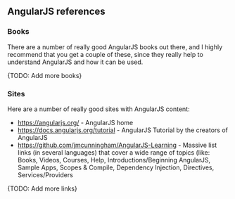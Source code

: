 ## AngularJS references

### Books

There are a number of really good AngularJS books out there, and I highly recommend that you get a couple of these,
since they really help to understand AngularJS and how it can be used.

{TODO: Add more books}

### Sites

Here are a number of really good sites with AngularJS content:

* https://angularjs.org/ - AngularJS home
* https://docs.angularjs.org/tutorial - AngularJS Tutorial by the creators of AngularJS
* https://github.com/jmcunningham/AngularJS-Learning - Massive list links (in several languages) that cover a wide range of topics (like: Books, Videos, Courses, Help, Introductions/Beginning AngularJS, Sample Apps, Scopes & Compile, Dependency Injection, Directives, Services/Providers

{TODO: Add more links}
